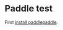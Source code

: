 # Paddle test
First [install paddlepaddle](https://www.paddlepaddle.org.cn/install/quick?docurl=/documentation/docs/zh/install/pip/windows-pip.html).
